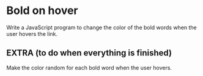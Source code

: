 # Bold on hover

Write a JavaScript program to change the color of the bold words when the user hovers the link.

## EXTRA (to do when everything is finished)

Make the color random for each bold word when the user hovers.

